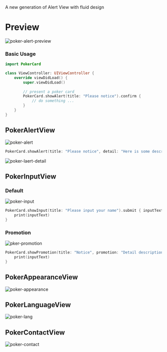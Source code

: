 A new generation of Alert View with fluid design

# Preview
![poker-alert-preview](http://photos.iweslie.com/github/pokercard/poker-alert-preview.png)

### Basic Usage

```swift
import PokerCard

class ViewController: UIViewController {
    override viewDidLoad() {
        super.viewDidLoad()
        
        // present a poker card 
        PokerCard.showAlert(title: "Please notice").confirm {
            // do something ...
        }
    }
}
```

## PokerAlertView

![poker-alert](http://photos.iweslie.com/github/pokercard/poker-alert.png)

```swift
PokerCard.showAlert(title: "Please notice", detail: "Here is some descripttion ...")
```

![poker-laert-detail](http://photos.iweslie.com/github/pokercard/poker-laert-detail.png)

## PokerInputView

### Default

![poker-input](http://photos.iweslie.com/github/pokercard/poker-input.png)

```swift
PokerCard.showInput(title: "Please input your name").submit { inputText in 
    print(inputText)
}
```

### Promotion

![pker-promotion](http://photos.iweslie.com/github/pokercard/poker-promotion.png)

```swift
PokerCard.showPromotion(title: "Notice", promotion: "Detail description", style: .primary).submit { inputText in 
    print(inputText)
}
```

## PokerAppearanceView

![poker-appearance](http://photos.iweslie.com/github/pokercard/poker-appearance.png)

## PokerLanguageView

![poker-lang](http://photos.iweslie.com/github/pokercard/poker-lang.png)

## PokerContactView

![poker-contact](http://photos.iweslie.com/github/pokercard/poker-contact.png)

